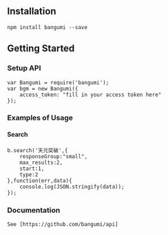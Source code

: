 Installation
-----------------------
	npm install bangumi --save


Getting Started
-----------------------

### Setup API
	var Bangumi = require('bangumi');
	var bgm = new Bangumi({
        access_token: "fill in your access token here"
	});


### Examples of Usage

#### Search
	b.search('天元突破',{
		responseGroup:"small",
		max_results:2,
		start:1,
		type:2
	},function(err,data){
		console.log(JSON.stringify(data));
	});

### Documentation
    See [https://github.com/bangumi/api]